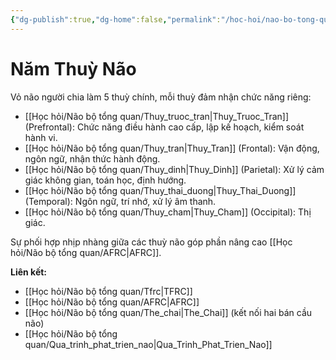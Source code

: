 ```yaml
---
{"dg-publish":true,"dg-home":false,"permalink":"/hoc-hoi/nao-bo-tong-quan/nam-thuy-nao/","dgPassFrontmatter":true,"noteIcon":"","updated":"2025-01-14T22:12:16.716+07:00"}
---
```


# Năm Thuỳ Não

Vỏ não người chia làm 5 thuỳ chính, mỗi thuỳ đảm nhận chức năng riêng:

- [[Học hỏi/Não bộ tổng quan/Thuy_truoc_tran\|Thuy_Truoc_Tran]] (Prefrontal): Chức năng điều hành cao cấp, lập kế hoạch, kiểm soát hành vi.
- [[Học hỏi/Não bộ tổng quan/Thuy_tran\|Thuy_Tran]] (Frontal): Vận động, ngôn ngữ, nhận thức hành động.
- [[Học hỏi/Não bộ tổng quan/Thuy_dinh\|Thuy_Dinh]] (Parietal): Xử lý cảm giác không gian, toán học, định hướng.
- [[Học hỏi/Não bộ tổng quan/Thuy_thai_duong\|Thuy_Thai_Duong]] (Temporal): Ngôn ngữ, trí nhớ, xử lý âm thanh.
- [[Học hỏi/Não bộ tổng quan/Thuy_cham\|Thuy_Cham]] (Occipital): Thị giác.

Sự phối hợp nhịp nhàng giữa các thuỳ não góp phần nâng cao [[Học hỏi/Não bộ tổng quan/AFRC\|AFRC]].

**Liên kết:**
- [[Học hỏi/Não bộ tổng quan/Tfrc\|TFRC]]
- [[Học hỏi/Não bộ tổng quan/AFRC\|AFRC]]
- [[Học hỏi/Não bộ tổng quan/The_chai\|The_Chai]] (kết nối hai bán cầu não)
- [[Học hỏi/Não bộ tổng quan/Qua_trinh_phat_trien_nao\|Qua_Trinh_Phat_Trien_Nao]]